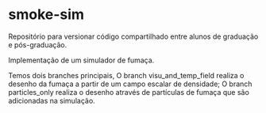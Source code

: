 # smoke-sim

Repositório para versionar código compartilhado entre alunos de graduação e pós-graduação.

Implementação de um simulador de fumaça.

Temos dois branches principais, O branch visu_and_temp_field realiza o desenho da fumaça a partir de um campo escalar de densidade; O branch particles_only realiza o desenho através de partículas de fumaça que são adicionadas na simulação.
